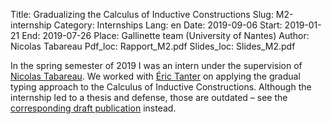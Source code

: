 Title: Gradualizing the Calculus of Inductive Constructions
Slug: M2-internship
Category: Internships
Lang: en
Date: 2019-09-06
Start: 2019-01-21
End: 2019-07-26
Place: Gallinette team (University of Nantes)
Author: Nicolas Tabareau
Pdf_loc: Rapport_M2.pdf
Slides_loc: Slides_M2.pdf

In the spring semester of 2019 I was an intern under the supervision of [Nicolas Tabareau](https://tabareau.fr/).
We worked with [Éric Tanter](https://pleiad.cl/people/etanter) on applying the gradual typing approach to the Calculus of Inductive Constructions.
Although the internship led to a thesis and defense, those are outdated – see the [corresponding draft publication](publications) instead.